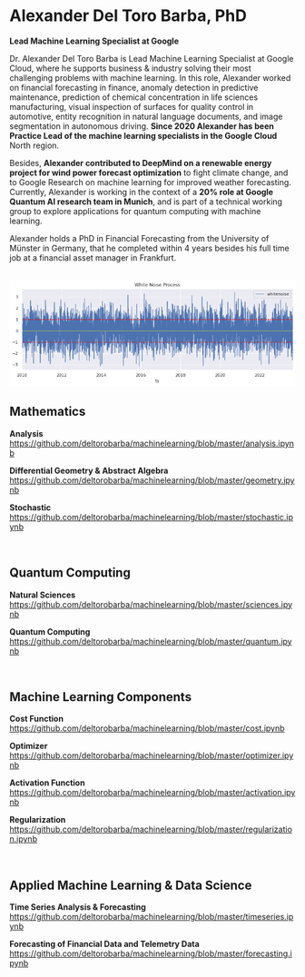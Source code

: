 # Alexander Del Toro Barba, PhD

**Lead Machine Learning Specialist at Google**

Dr. Alexander Del Toro Barba is Lead Machine Learning Specialist at Google Cloud, where he supports business & industry solving their most challenging problems with machine learning.
In this role, Alexander worked on financial forecasting in finance, anomaly detection in predictive maintenance, prediction of chemical concentration in life sciences manufacturing, visual inspection of surfaces for quality control in automotive, entity recognition in natural language documents, and image segmentation in autonomous driving. **Since 2020 Alexander has been Practice Lead of the machine learning specialists in the Google Cloud** North region.

Besides, **Alexander contributed to DeepMind on a renewable energy project for wind power forecast optimization** to fight climate change, and to Google Research on machine learning for improved weather forecasting. Currently, Alexander is working in the context of a **20% role at Google Quantum AI research team in Munich**, and is part of a technical working group to explore applications for quantum computing with machine learning.

Alexander holds a PhD in Financial Forecasting from the University of Münster in Germany, that he completed within 4 years besides his full time job at a financial asset manager in Frankfurt.

<br>

<img src="https://raw.githubusercontent.com/deltorobarba/repo/master/whitenoise.png" alt="white noise">

<br>

## Mathematics

<b>Analysis</b><br>
https://github.com/deltorobarba/machinelearning/blob/master/analysis.ipynb

<b>Differential Geometry & Abstract Algebra</b><br>
https://github.com/deltorobarba/machinelearning/blob/master/geometry.ipynb

<b>Stochastic</b><br>
https://github.com/deltorobarba/machinelearning/blob/master/stochastic.ipynb

<br>


## Quantum Computing

<b>Natural Sciences</b><br>
https://github.com/deltorobarba/machinelearning/blob/master/sciences.ipynb

<b>Quantum Computing</b><br>
https://github.com/deltorobarba/machinelearning/blob/master/quantum.ipynb

<br>


## Machine Learning Components

<b>Cost Function</b><br>
https://github.com/deltorobarba/machinelearning/blob/master/cost.ipynb

<b>Optimizer</b><br>
https://github.com/deltorobarba/machinelearning/blob/master/optimizer.ipynb

<b>Activation Function</b><br>
https://github.com/deltorobarba/machinelearning/blob/master/activation.ipynb

<b>Regularization</b><br>
https://github.com/deltorobarba/machinelearning/blob/master/regularization.ipynb


<br>


## Applied Machine Learning & Data Science

<b>Time Series Analysis & Forecasting</b><br>
https://github.com/deltorobarba/machinelearning/blob/master/timeseries.ipynb

<b>Forecasting of Financial Data and Telemetry Data</b><br>
https://github.com/deltorobarba/machinelearning/blob/master/forecasting.ipynb

<br>

